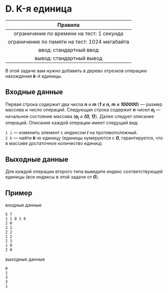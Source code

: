 # D. K-я единица

| Правила                                     	|
|:---------------------------------------------:|
| ограничение по времени на тест: 1 секунда     |
| ограничение по памяти на тест: 1024 мегабайта |
| ввод: стандартный ввод                        |
| вывод: стандартный вывод                      |

В этой задаче вам нужно добавить в дерево отрезков операцию нахождения ***k***-й единицы.

## Входные данные
Первая строка содержит два числа ***n*** и ***m*** (***1 ≤ n, m ≤ 100000***) — размер массива и число операций. Следующая строка содержит ***n*** чисел ***a<sub>i</sub>*** — начальное состояние массива (***a<sub>i</sub> = {0, 1}***). Далее следует описание операций. Описание каждой операции имеет следущий вид:

`1 i` — изменить элемент с индексом ***i*** на противоположный.\
`2 k` — найти ***k***-ю единицу (единицы нумеруются с ***0***, гарантируется, что в массиве достаточное количество единиц).

## Выходные данные
Для каждой операции второго типа выведите индекс соответствующей единицы (все индексы в этой задаче от ***0***).

## Пример
входные данные
```
5 7
1 1 0 1 0
2 0
2 1
2 2
1 2
2 3
1 0
2 0
```

выходные данные
```
0
1
3
3
1
``` 
